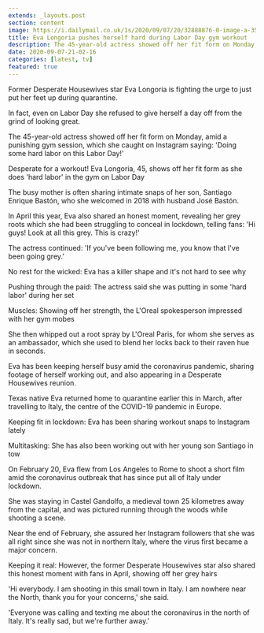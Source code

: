 ```yaml
---
extends: _layouts.post
section: content
image: https://i.dailymail.co.uk/1s/2020/09/07/20/32888876-0-image-a-35_1599508049781.jpg 
title: Eva Longoria pushes herself hard during Labor Day gym workout 
description: The 45-year-old actress showed off her fit form on Monday, amid a punishing gym session, which she caught on Instagram saying Doing some hard labor on this Labor Day! 
date: 2020-09-07-21-02-16 
categories: [latest, tv] 
featured: true 
--- 
```

Former Desperate Housewives star Eva Longoria is fighting the urge to just put her feet up during quarantine.

In fact, even on Labor Day she refused to give herself a day off from the grind of looking great.

The 45-year-old actress showed off her fit form on Monday, amid a punishing gym session, which she caught on Instagram saying: 'Doing some hard labor on this Labor Day!'

Desperate for a workout! Eva Longoria, 45, shows off her fit form as she does 'hard labor' in the gym on Labor Day

The busy mother is often sharing intimate snaps of her son, Santiago Enrique Bastón, who she welcomed in 2018 with husband José Bastón. 

In April this year, Eva also shared an honest moment, revealing her grey roots which she had been struggling to conceal in lockdown, telling fans: 'Hi guys! Look at all this grey. This is crazy!' 

The actress continued: 'If you've been following me, you know that I've been going grey.' 

No rest for the wicked: Eva has a killer shape and it's not hard to see why

Pushing through the paid: The actress said she was putting in some 'hard labor' during her set

Muscles: Showing off her strength, the L'Oreal spokesperson impressed with her gym mobes

She then whipped out a root spray by L'Oreal Paris, for whom she serves as an ambassador, which she used to blend her locks back to their raven hue in seconds.

Eva has been keeping herself busy amid the coronavirus pandemic, sharing footage of herself working out, and also appearing in a Desperate Housewives reunion.

Texas native Eva returned home to quarantine earlier this in March, after travelling to Italy, the centre of the COVID-19 pandemic in Europe.

Keeping fit in lockdown: Eva has been sharing workout snaps to Instagram lately

Multitasking: She has also been working out with her young son Santiago in tow

On February 20, Eva flew from Los Angeles to Rome to shoot a short film amid the coronavirus outbreak that has since put all of Italy under lockdown.

She was staying in Castel Gandolfo, a medieval town 25 kilometres away from the capital, and was pictured running through the woods while shooting a scene.

Near the end of February, she assured her Instagram followers that she was all right since she was not in northern Italy, where the virus first became a major concern.

Keeping it real: However, the former Desperate Housewives star also shared this honest moment with fans in April, showing off her grey hairs  

'Hi everybody. I am shooting in this small town in Italy. I am nowhere near the North, thank you for your concerns,' she said.

'Everyone was calling and texting me about the coronavirus in the north of Italy. It's really sad, but we're further away.'

